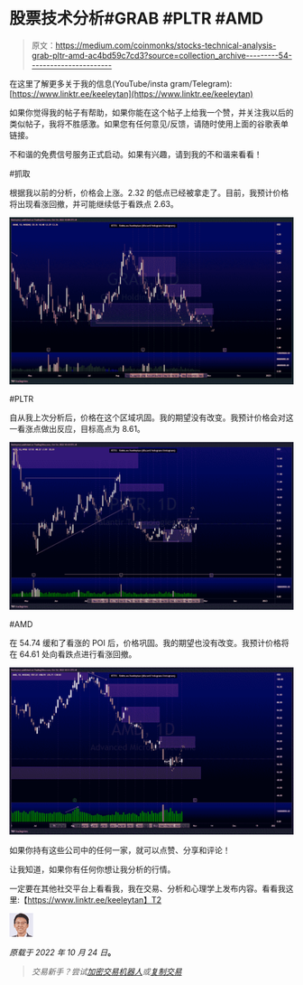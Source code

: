 # 股票技术分析#GRAB #PLTR #AMD

> 原文：<https://medium.com/coinmonks/stocks-technical-analysis-grab-pltr-amd-ac4bd59c7cd3?source=collection_archive---------54----------------------->

在这里了解更多关于我的信息(YouTube/insta gram/Telegram):[https://www.linktr.ee/keeleytan](https://www.linktr.ee/keeleytan)

如果你觉得我的帖子有帮助，如果你能在这个帖子上给我一个赞，并关注我以后的类似帖子，我将不胜感激。如果您有任何意见/反馈，请随时使用上面的谷歌表单链接。

不和谐的免费信号服务正式启动。如果有兴趣，请到我的不和谐来看看！

#抓取

根据我以前的分析，价格会上涨。2.32 的低点已经被拿走了。目前，我预计价格将出现看涨回撤，并可能继续低于看跌点 2.63。

![](img/69fdb11c934b0ea4e948ba39c301f101.png)

#PLTR

自从我上次分析后，价格在这个区域巩固。我的期望没有改变。我预计价格会对这一看涨点做出反应，目标高点为 8.61。

![](img/68c3ebc7f354512376fe6e4b7ce09f8a.png)

#AMD

在 54.74 缓和了看涨的 POI 后，价格巩固。我的期望也没有改变。我预计价格将在 64.61 处向看跌点进行看涨回撤。

![](img/9469c5f024eec13f20d974afdb41700f.png)

如果你持有这些公司中的任何一家，就可以点赞、分享和评论！

让我知道，如果你有任何你想让我分析的行情。

一定要在其他社交平台上看看我，我在交易、分析和心理学上发布内容。看看我这里:【https://www.linktr.ee/keeleytan】T2

![](img/ad48b200ce118b521d7a7c714208d9fb.png)

*原载于 2022 年 10 月 24 日*[](https://2minutesliteracy.wordpress.com/2022/10/24/stocks-technical-analysis-grab-pltr-amd/)**。**

> *交易新手？尝试[加密交易机器人](/coinmonks/crypto-trading-bot-c2ffce8acb2a)或[复制交易](/coinmonks/top-10-crypto-copy-trading-platforms-for-beginners-d0c37c7d698c)*